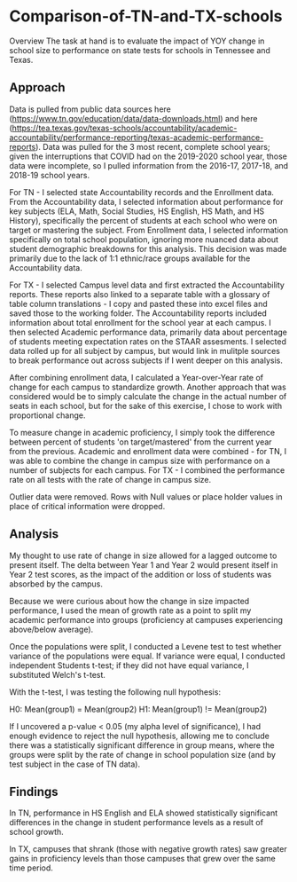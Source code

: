 # Comparison-of-TN-and-TX-schools

Overview
The task at hand is to evaluate the impact of YOY change in school size to performance on state tests for schools in Tennessee and Texas.

## Approach
Data is pulled from public data sources here (https://www.tn.gov/education/data/data-downloads.html) and here (https://tea.texas.gov/texas-schools/accountability/academic-accountability/performance-reporting/texas-academic-performance-reports). Data was pulled for the 3 most recent, complete school years; given the interruptions that COVID had on the 2019-2020 school year, those data were incomplete, so I pulled information from the 2016-17, 2017-18, and 2018-19 school years.

For TN - I selected state Accountability records and the Enrollment data. From the Accountability data, I selected information about performance for key subjects (ELA, Math, Social Studies, HS English, HS Math, and HS History), specifically the percent of students at each school who were on target or mastering the subject. From Enrollment data, I selected information specifically on total school population, ignoring more nuanced data about student demographic breakdowns for this analysis. This decision was made primarily due to the lack of 1:1 ethnic/race groups available for the Accountability data.

For TX - I selected Campus level data and first extracted the Accountability reports. These reports also linked to a separate table with a glossary of table column translations - I copy and pasted these into excel files and saved those to the working folder. The Accountability reports included information about total enrollment for the school year at each campus. I then selected Academic performance data, primarily data about percentage of students meeting expectation rates on the STAAR assesments. I selected data rolled up for all subject by campus, but would link in mulitple sources to break performance out across subjects if I went deeper on this analysis.

After combining enrollment data, I calculated a Year-over-Year rate of change for each campus to standardize growth. Another approach that was considered would be to simply calculate the change in the actual number of seats in each school, but for the sake of this exercise, I chose to work with proportional change.

To measure change in academic proficiency, I simply took the difference between percent of students 'on target/mastered' from the current year from the previous. Academic and enrollment data were combined - for TN, I was able to combine the change in campus size with performance on a number of subjects for each campus. For TX - I combined the performance rate on all tests with the rate of change in campus size.

Outlier data were removed. Rows with Null values or place holder values in place of critical information were dropped.

## Analysis
My thought to use rate of change in size allowed for a lagged outcome to present itself. The delta between Year 1 and Year 2 would present itself in Year 2 test scores, as the impact of the addition or loss of students was absorbed by the campus.

Because we were curious about how the change in size impacted performance, I used the mean of growth rate as a point to split my academic performance into groups (proficiency at campuses experiencing above/below average).

Once the populations were split, I conducted a Levene test to test whether variance of the populations were equal. If variance were equal, I conducted independent Students t-test; if they did not have equal variance, I substituted Welch's t-test.

With the t-test, I was testing the following null hypothesis:

H0: Mean(group1) = Mean(group2)
H1: Mean(group1) != Mean(group2)

If I uncovered a p-value < 0.05 (my alpha level of significance), I had enough evidence to reject the null hypothesis, allowing me to conclude there was a statistically significant difference in group means, where the groups were split by the rate of change in school population size (and by test subject in the case of TN data).

## Findings
In TN, performance in HS English and ELA showed statistically significant differences in the change in student performance levels as a result of school growth.

In TX, campuses that shrank (those with negative growth rates) saw greater gains in proficiency levels than those campuses that grew over the same time period.
